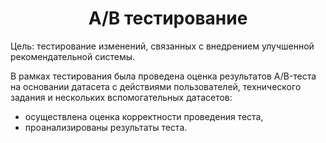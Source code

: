 <h1 align="center">А/В тестирование</a></h1>

Цель: тестирование изменений, связанных с внедрением улучшенной рекомендательной системы.

В рамках тестирования была проведена оценка результатов A/B-теста на основании датасета с действиями пользователей, технического задания и нескольких вспомогательных датасетов:

- осуществлена оценка корректности проведения теста,
- проанализированы результаты теста.
